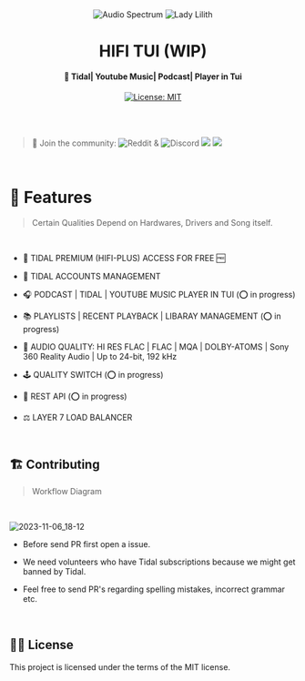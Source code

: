 
<div align="center">

<img src="https://cdn.jsdelivr.net/gh/sachinsenal0x64/picx-images-hosting@master/audio-Spectrum-.2jn5ghwym6w0.gif" alt="Audio Spectrum" align="center">  

<img src="https://github.com/sachinsenal0x64/Hifi-Tui/assets/127573781/8788cb17-35f3-4a55-9fc6-42aca33c7de1" alt="Lady Lilith"  align="center">

</div>

<h1 align="center"> HIFI TUI (WIP)</h1>

<h4 align="center"> 🎵 Tidal| Youtube Music| Podcast| Player in Tui</h4>

<div align="center">
        
  [![License: MIT](https://img.shields.io/badge/License-MIT-orange.svg)](https://opensource.org/licenses/MIT)  
 
  
</div>

<br><br>

> 🍻 Join the community: ![Reddit](https://www.reddit.com/r/hifitui) & ![Discord](https://discord.gg/EbfftZ5Dd4) [![](https://cdn.statically.io/gh/sachinsenal0x64/picx-images-hosting@master/reddit(1).4iicqsrtq6m8.webp)](https://www.reddit.com/r/hifitui) [![](https://cdn.statically.io/gh/sachinsenal0x64/picx-images-hosting@master/discord.72y8nlaw5mdc.webp)](https://discord.gg/EbfftZ5Dd4)
 
<br>

# 🚀 Features

> Certain Qualities Depend on Hardwares, Drivers and Song itself.
<br>

- 🍟 TIDAL PREMIUM (HIFI-PLUS) ACCESS FOR FREE 🆓  
  
- 👤 TIDAL ACCOUNTS MANAGEMENT 

- 🎧 PODCAST | TIDAL | YOUTUBE MUSIC PLAYER IN TUI       (⭕ in progress)

- 📚 PLAYLISTS | RECENT PLAYBACK | LIBARAY MANAGEMENT    (⭕ in progress)

- 📀 AUDIO QUALITY: HI RES FLAC | FLAC | MQA | DOLBY-ATOMS | Sony 360 Reality Audio | Up to 24-bit, 192 kHz

- 🕹 QUALITY SWITCH   (⭕ in progress)

- 📡 REST API (⭕ in progress)

- ⚖️ LAYER 7 LOAD BALANCER

<br>


## 🏗️ Contributing

> Workflow Diagram
<br>

![2023-11-06_18-12](https://cdn.statically.io/gh/sachinsenal0x64/picx-images-hosting@master/2023-11-08_23-58.220qxiet1zkw.png)


- Before send PR first open a issue.
  
- We need volunteers who have Tidal subscriptions because we might get banned by Tidal.

- Feel free to send PR's regarding spelling mistakes, incorrect grammar etc.
  

<br>

## 👩‍⚖️ License

This project is licensed under the terms of the MIT license.
